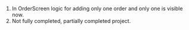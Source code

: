 1. In OrderScreen logic for adding only one order and only one is visible now.
2. Not fully completed, partially completed project.
